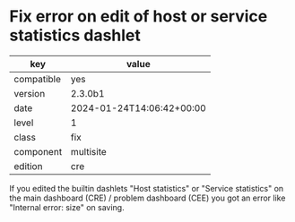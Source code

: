 [//]: # (werk v2)
# Fix error on edit of host or service statistics dashlet

key        | value
---------- | ---
compatible | yes
version    | 2.3.0b1
date       | 2024-01-24T14:06:42+00:00
level      | 1
class      | fix
component  | multisite
edition    | cre

If you edited the builtin dashlets "Host statistics" or "Service statistics" on
the main dashboard (CRE) / problem dashboard (CEE) you got an error like
"Internal error: size" on saving.